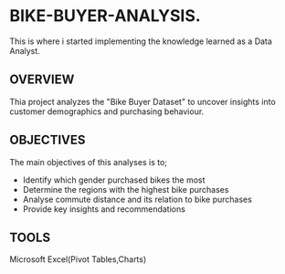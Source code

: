 # BIKE-BUYER-ANALYSIS.
This is where i started implementing the knowledge learned as a Data Analyst.

## OVERVIEW
Thia project analyzes the "Bike Buyer Dataset" to uncover insights into customer demographics and purchasing behaviour.

## OBJECTIVES
The main objectives of this analyses is to;
  * Identify which gender purchased bikes the most
  * Determine the regions with the highest bike purchases
  * Analyse commute distance and its relation to bike purchases
  * Provide key insights and recommendations

## TOOLS
Microsoft Excel(Pivot Tables,Charts)
